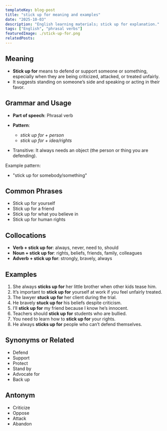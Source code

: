 ```yaml
---
templateKey: blog-post
title: "stick up for meaning and examples"
date: "2025-10-03"
description: "English learning materials; stick up for explanation."
tags: ["English", "phrasal verbs"]
featuredImage: ./stick-up-for.png
relatedPosts:
---
```


## Meaning

- **Stick up for** means to defend or support someone or something, especially when they are being criticized, attacked, or treated unfairly.
- It suggests standing on someone’s side and speaking or acting in their favor.

## Grammar and Usage

- **Part of speech**: Phrasal verb
- **Pattern**:

  - _stick up for + person_
  - _stick up for + idea/rights_

- Transitive: It always needs an object (the person or thing you are defending).

Example pattern:

- "stick up for somebody/something"

## Common Phrases

- Stick up for yourself
- Stick up for a friend
- Stick up for what you believe in
- Stick up for human rights

## Collocations

- **Verb + stick up for**: always, never, need to, should
- **Noun + stick up for**: rights, beliefs, friends, family, colleagues
- **Adverb + stick up for**: strongly, bravely, always

## Examples

1. She always **sticks up for** her little brother when other kids tease him.
2. It’s important to **stick up for** yourself at work if you feel unfairly treated.
3. The lawyer **stuck up for** her client during the trial.
4. He bravely **stuck up for** his beliefs despite criticism.
5. I’ll **stick up for** my friend because I know he’s innocent.
6. Teachers should **stick up for** students who are bullied.
7. You need to learn how to **stick up for** your rights.
8. He always **sticks up for** people who can’t defend themselves.

## Synonyms or Related

- Defend
- Support
- Protect
- Stand by
- Advocate for
- Back up

## Antonym

- Criticize
- Oppose
- Attack
- Abandon

